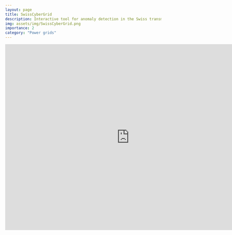 ```yaml
---
layout: page
title: SwissCyberGrid
description: Interactive tool for anomaly detection in the Swiss transmission grid
img: assets/img/SwissCyberGrid.png
importance: 2
category: "Power grids"
---
```


<div class="row justify-content-sm-center">
  <embed type="text/html" src="https://swisscybergrid.iigweb.hevs.ch/" width="800" height="600">
</div>

